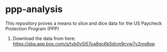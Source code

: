 # ppp-analysis
This repository proves a means to slice and dice data for the US Paycheck Protection Program (PPP)

1. Download the data from here: https://sba.app.box.com/s/tvb0v5i57oa8gc6b5dcm9cyw7y2ms6pp
